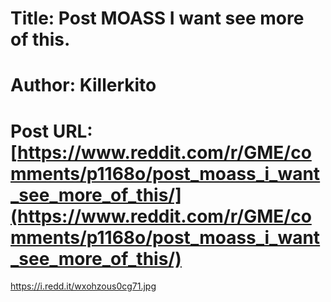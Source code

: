 # Title: Post MOASS I want see more of this.
# Author: Killerkito
# Post URL: [https://www.reddit.com/r/GME/comments/p1168o/post_moass_i_want_see_more_of_this/](https://www.reddit.com/r/GME/comments/p1168o/post_moass_i_want_see_more_of_this/)


https://i.redd.it/wxohzous0cg71.jpg